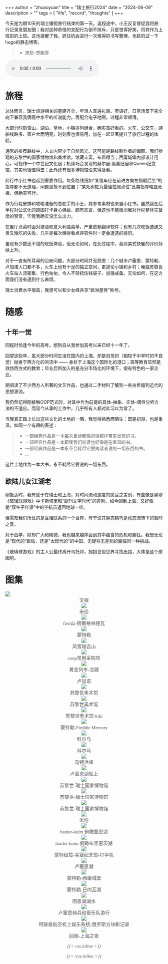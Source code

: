 +++
author = "zhuaoyuan"
title = "瑞士旅行2024"
date = "2024-06-09"
description = ""
tags = [
    "life",
    "record",
    "thoughts"
]
+++

今天是为期10天的瑞士婚假旅行结束的第一天。返程途中，小王反复督促我将旅行记录发朋友圈；我对这种奇怪的支配行为倒不排斥，只是觉得好笑，将其作为上班前的上班。这也提醒了我，抓住机会进行一次难得的书写整理，也趁机试一下hugo的静态博客。

<!--more-->

> * 旅愁-贾鹏芳 
<audio controls>
  <source src="jiapengfang-lvchou.mp3" type="audio/mpeg">
  Your browser does not support this audio format.
</audio>

# 旅程

总体而言，瑞士旅游相关的基建齐全，年轻人普遍礼貌、英语好，日常场景下完全向下兼容我俩高中水平的听说能力。再配合电子地图，过程非常顺滑。

大部分时刻雪山，湖泊，草地，小镇排列组合，确实蛮好看的。火车、公交车、游船线路多、窗户大而明亮，时刻表也很易用，加在一起显著提升了旅行过程的体验。

通常的推荐路线中，人文内容少于自然风光，这可能是路线制作者的偏颇。我们参观的苏黎世的国家博物馆和美术馆，馆藏丰富，布置得当；西庸城堡内部设计用心，可视作一个中世纪文化展；机缘巧合发现的赫尔曼·黑塞旧居和Queen纪念馆，其实也很值得去；此外还有很多博物馆没来得及看。

此行中小红书也起到重要作用。每条路线细如“某缆车应在前进方向左侧朝后坐”的指导都不无道理，问题是抢不到位置；“某处树桩为最佳拍照点位”此类指导略显死板，但确实可行。

作为行程安排和攻略准备的总舵手的小王，其参考素材也来自小红书。虽然我在后半程对公式化的跑图打卡身心俱疲、颇有怨言，但这也不能抵消我对行程整体完备度的赞赏，毕竟我确实没怎么出力。

在餐厅点菜时面对德语和意大利语菜单，严重依赖翻译软件；也有几次吃饭遭遇又贵又难吃的失败，几乎是每次懒得看点评软件时一定会遭遇的惩罚。

虽也有少数还不错的吃饭体验，但无论如何，在此过程中，我对美式快餐的评价持续上升。

对于一直有所耳闻的治安问题，大部分时间并无顾虑：几个城市卢塞恩、蒙特勒、卢加诺人口都不多，火车上也有十足的独立空间，更遑论小镇和乡村；唯独苏黎世火车站人流密集、行色匆匆，令人不禁捂住钱袋子，加强戒备。无论如何，在这方面我们没有遇到什么麻烦。

瑞士消费水平很高，我想可以和少女峰共享"欧洲屋脊"称号。

# 随感

## 十年一觉

回程时恰逢今年的高考。想到自从我参加高考以来已经十一年了。

回望这些年，虽大部分时间生活在国内的上海，却是自觉的（相较于中学时的不自觉）抛身于西方化的洪流中 —— 身处于上海这个国际化的港口；高等教育显然是效仿西方式的教育；毕业后所加入的是充分市场化的环境下，很有特色的一家企业。

期间读了不少西方人所著的文艺作品，也通过二手材料了解到一些古希腊到近代的思想源流。

我仍然记得刚接触OOP范式时，对其中作为前提的具体-抽象、实体-偶性分析方法的不适应。而现今从事的工作中，几乎所有人都对此习以为常了。

当我真正踏上长出这些文化的土地的一隅，我觉得熟悉而陌生：既是初游，也是重温。如同一个有趣的表述：

> * 一部经典作品是一本每次重读都像初读那样带来发现的书。
> * 一部经典作品是一本即使我们初读也好像是在重温的书。
> * 一部经典作品是一本永不会耗尽它要向读者说的一切东西的书。
> * ...

这片土地作为一本大书，永不耗尽它要说的一切东西。

## 欧陆儿女江湖老

刚抵达时，我有感于在瑞士和上海，对时间流动速度的感官之差别，有些像是黑塞《玻璃球游戏》中卡斯塔里和“副刊文字时代”的差别。如今回到上海，又好像是“双生子佯谬”中的宇航员返回地球一样。

但需知我们所处的是互相联系的一个世界，毋宁说其静态精巧是动态流转下的暂时之景。

对于西学，除却广大和精微，我也越来越体会到其中蕴含的危机和癫狂。我想无论是“现代的“欧陆，还是”太现代的“的中国，无疑将无差别的面临同一种挑战。

《玻璃球游戏》的主人公最终离开乌托邦，拥抱世俗世界寻找出路，大体是这个原因吧。


# 图集

<div>
<img class="with-img-caption" src="image31.jpg" />
<i class="img-caption">文根 <i/>
</div>

<div>
<img class="with-img-caption" src="image30.jpg" />
<i class="img-caption">米伦 <i/>
</div>

<div>
<img class="with-img-caption" src="image28.jpg" />
<i class="img-caption">first山-俯瞰格林德瓦 <i/>
</div>

<div>
<img class="with-img-caption" src="image27.jpg" />
<i class="img-caption">蒙特勒 <i/>
</div>

<div>
<img class="with-img-caption" src="image26.jpg" />
<i class="img-caption">风雪瑞吉山 <i/>
</div>

<div>
<img class="with-img-caption" src="image25.jpg" />
<i class="img-caption">coop常用采购项 <i/>
</div>

<div>
<img class="with-img-caption" src="image24.jpg" />
<i class="img-caption">黄金列车-龙疆 <i/>
</div>

<div>
<img class="with-img-caption" src="image21.jpg" />
<i class="img-caption">卢加诺 <i/>
</div>

<div>
<img class="with-img-caption" src="image22.jpg" />
<i class="img-caption">苏黎世美术馆 <i/>
</div>

<div>
<img class="with-img-caption" src="image23.jpg" />
<i class="img-caption">苏黎世美术馆 <i/>
</div>

<div>
<img class="with-img-caption" src="image14.jpg" />
<i class="img-caption">苏黎世美术馆-kiki <i/>
</div>

<div>
<img class="with-img-caption" src="image34.jpg" />
<i class="img-caption">蒙特勒-Freddie Mercury <i/>
</div>

<div>
<img class="with-img-caption" src="image16.jpg" />
<i class="img-caption">科尔马 <i/>
</div>

<div>
<img class="with-img-caption" src="image29.jpg" />
<i class="img-caption">科尔马 <i/>
</div>

<div>
<img class="with-img-caption" src="image15.jpg" />
<i class="img-caption">马特洪峰 <i/>
</div>

<div>
<img class="with-img-caption" src="image33.jpg" />
<i class="img-caption">卢塞恩湖船上 <i/>
</div>

<div>
<img class="with-img-caption" src="image13.jpg" />
<i class="img-caption">苏黎世-瑞士国家博物馆 <i/>
</div>

<div>
<img class="with-img-caption" src="image12.jpg" />
<i class="img-caption">苏黎世-瑞士国家博物馆 <i/>
</div>

<div>
<img class="with-img-caption" src="image32.jpg" />
<i class="img-caption">苏黎世-瑞士国家博物馆 <i/>
</div>

<div>
<img class="with-img-caption" src="image11.jpg" />
<i class="img-caption">米伦 <i/>
</div>

<div>
<img class="with-img-caption" src="image10.jpg" />
<i class="img-caption">harder-kulm 俯瞰图恩湖 <i/>
</div>


<div>
<img class="with-img-caption" src="image8.jpg" />
<i class="img-caption">harder-kulm 俯瞰布里恩茨湖 <i/>
</div>

<div>
<img class="with-img-caption" src="image7.jpg" />
<i class="img-caption">蒙特纽拉-黑塞纪念馆-打字机 <i/>
</div>

<div>
<img class="with-img-caption" src="image6.jpg" />
<i class="img-caption">卢塞恩湖 <i/>
</div>

<div>
<img class="with-img-caption" src="image5.jpg" />
<i class="img-caption">蒙特勒-西庸城堡 <i/>
</div>

<div>
<img class="with-img-caption" src="image4.jpg" />
<i class="img-caption">蒙特勒-日内瓦湖 <i/>
</div>

<div>
<img class="with-img-caption" src="image3.jpg" />
<i class="img-caption">图恩湖湖水 <i/>
</div>

<div>
<img class="with-img-caption" src="image2.jpg" />
<i class="img-caption">卢塞恩骑兵和管乐队游行 <i/>
</div>

<div>
<img class="with-img-caption" src="image1.jpg" />
<i class="img-caption">阿联酋航空机上娱乐系统-俄罗斯方块新记录 <i/>
</div>

<div>
<img class="with-img-caption" src="image20.jpg" />
<i class="img-caption">回程-上海之夜 <i/>
</div>


{{< css.inline >}}
<style>
img.with-img-caption {
    margin-bottom: 0;
}
.img-caption {
    font-style: normal;
    font-size: 15px;
    color: #555;
    display: block;
    text-align: center;
    text-indent: 0;
    font-family: STKaiti, serif;
}
</style>
{{< /css.inline >}}

